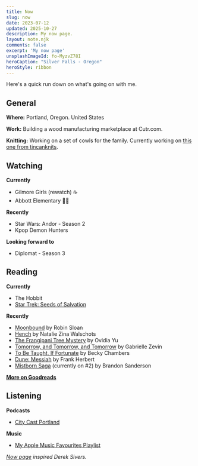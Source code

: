 ```yaml
---
title: Now
slug: now
date: 2023-07-12
updated: 2025-10-27
description: My now page.
layout: note.njk
comments: false
excerpt: 'My now page'
unsplashImageId: fo-MyzvZ78I
heroCaption: "Silver Falls - Oregon"
heroStyle: ribbon
---
```


Here's a quick run down on what's going on with me. 

## General

**Where:** Portland, Oregon. United States

**Work:** Building a wood manufacturing marketplace at Cutr.com.

**Knitting:** Working on a set of cowls for the family. Currently working on [this one from tincanknits](https://tincanknits.com/pattern/gather).

## Watching

**Currently**

- Gilmore Girls (rewatch) ☕️
- Abbott Elementary 👩‍🏫

**Recently**

- Star Wars: Andor - Season 2
- Kpop Demon Hunters

**Looking forward to**

- Diplomat - Season 3

## Reading

**Currently**

- The Hobbit
- [Star Trek: Seeds of Salvation](https://www.startrekcomics.info/idwsnwseeds.html)

**Recently**

- [Moonbound](https://www.goodreads.com/book/show/195790867-moonbound) by Robin Sloan
- [Hench](https://www.goodreads.com/book/show/49867430-hench) by Natalie Zina Walschots
- [The Frangipani Tree Mystery](https://www.goodreads.com/book/show/34838331-the-frangipani-tree-mystery) by Ovidia Yu
- [Tomorrow, and Tomorrow, and Tomorrow](https://www.goodreads.com/book/show/58784475-tomorrow-and-tomorrow-and-tomorrow) by Gabrielle Zevin
- [To Be Taught, If Fortunate](https://www.goodreads.com/book/show/43190272-to-be-taught-if-fortunate) by Becky Chambers
- [Dune: Messiah](https://www.goodreads.com/book/show/44492285-dune-messiah) by Frank Herbert
- [Mistborn Saga](https://bookwyrm.social/series/by/863?series_name=Mistborn%20Saga) (currently on #2) by Brandon Sanderson

**[More on Goodreads](https://www.goodreads.com/user/show/45242426-piet)**

## Listening

**Podcasts**

- [City Cast Portland](https://portland.citycast.fm)

**Music**

- [My Apple Music Favourites Playlist](https://music.apple.com/nl/playlist/favourites-mix/pl.pm-20e9f373919da080e7f2cffc56b30295?l=en)

<!-- **Live music** -->
<!---->
<!-- - Decemberists @ Portland, OR - August 2024 -->
<!-- - Deerhoof @ Tivoli, Utrecht - November 2023 -->
<!-- - Sylvan Esso @ Paradiso, Amsterdam - July 2023 -->

<aside>
<p><em><a href="https://nownownow.com/about">Now page</a> inspired Derek Sivers.</em></p>
</aside>
